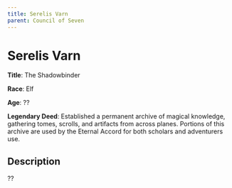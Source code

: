 ```yaml
---
title: Serelis Varn
parent: Council of Seven
---
```


# Serelis Varn

**Title**: The Shadowbinder

**Race**: Elf

**Age**: ??

**Legendary Deed**: Established a permanent archive of magical knowledge, gathering tomes, scrolls, and artifacts from across planes. Portions of this archive are used by the Eternal Accord for both scholars and adventurers use.

## Description

??

<!-- 
**Specialty**: Shadow magic

**Artifact**: Veil of Eternal Dusk – a cloak that bends light and darkness, allowing Veyrith to slip between shadows.
 -->